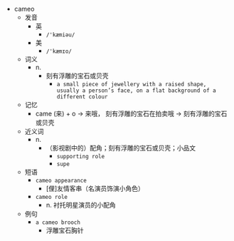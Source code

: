 - cameo
  - 发音
    - 英
      - `/'kæmiəu/`
    - 美
      - `/'kæmɪo/`
  - 词义
    - n.
      - 刻有浮雕的宝石或贝壳
        - `a small piece of jewellery with a raised shape, usually a person’s face, on a flat background of a different colour`
  - 记忆
    - came (来) + o → 来哦， 刻有浮雕的宝石在拍卖哦 → 刻有浮雕的宝石或贝壳
  - 近义词
    - n.
      - （影视剧中的）配角；刻有浮雕的宝石或贝壳；小品文
        - `supporting role`
        - `supe`
  - 短语
    - `cameo appearance`
      - [俚]友情客串（名演员饰演小角色） 
    - `cameo role`
      - n. 衬托明星演员的小配角 
  - 例句
    - `a cameo brooch`
      - 浮雕宝石胸针

